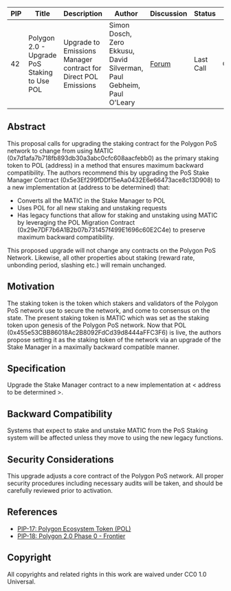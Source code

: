 | PIP               | Title                           | Description          | Author                        | Discussion | Status | Type                                     | Date                  |
|-------------------|---------------------------------|----------------------|-------------------------------|------------|--------|------------------------------------------|-----------------------|
| 42 | Polygon 2.0 - Upgrade PoS Staking to Use POL | Upgrade to Emissions Manager contract for Direct POL Emissions | Simon Dosch, Zero Ekkusu, David Silverman, Paul Gebheim, Paul O'Leary | [Forum](https://forum.polygon.technology/t/pip-41-enable-direct-pol-emissions-to-stakemanager-sol/17642) | Last Call | Contracts | 2024-06-25 |

## Abstract

This proposal calls for upgrading the staking contract for the Polygon PoS network to change from using MATIC (0x7d1afa7b718fb893db30a3abc0cfc608aacfebb0) as the primary staking token to POL (address) in a method that ensures maximum backward compatibility. The authors recommend this by upgrading the PoS Stake Manager Contract (0x5e3Ef299fDDf15eAa0432E6e66473ace8c13D908) to a new implementation at (address to be determined) that:

* Converts all the MATIC in the Stake Manager to POL
* Uses POL for all new staking and unstaking requests
* Has legacy functions that allow for staking and unstaking using MATIC by leveraging the POL Migration Contract (0x29e7DF7b6A1B2b07b731457f499E1696c60E2C4e) to preserve maximum backward compatibility.

This proposed upgrade will not change any contracts on the Polygon PoS Network. Likewise, all other properties about staking (reward rate, unbonding period, slashing etc.) will remain unchanged.

## Motivation

The staking token is the token which stakers and validators of the Polygon PoS network use to secure the network, and come to consensus on the state. The present staking token is MATIC which was set as the staking token upon genesis of the Polygon PoS network. Now that POL (0x455e53CBB86018Ac2B8092FdCd39d8444aFFC3F6) is live, the authors propose setting it as the staking token of the network via an upgrade of the Stake Manager in a maximally backward compatible manner.

## Specification

Upgrade the Stake Manager contract to a new implementation at < address to be determined >.

## Backward Compatibility

Systems that expect to stake and unstake MATIC from the PoS Staking system will be affected unless they move to using the new legacy functions.

## Security Considerations

This upgrade adjusts a core contract of the Polygon PoS network. All proper security procedures including necessary audits will be taken, and should be carefully reviewed prior to activation.

## References

* [PIP-17: Polygon Ecosystem Token (POL)](https://github.com/maticnetwork/Polygon-Improvement-Proposals/blob/main/PIPs/PIP-17.md)
* [PIP-18: Polygon 2.0 Phase 0 - Frontier](https://github.com/maticnetwork/Polygon-Improvement-Proposals/blob/main/PIPs/PIP-18.md)

## Copyright

All copyrights and related rights in this work are waived under CC0 1.0 Universal.
